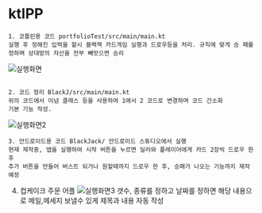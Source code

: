 # ktlPP
```
1. 코틀린용 코드 portfolioTest/src/main/main.kt
실행 후 정해진 입력을 할시 블랙잭 카드게임 실행과 드로우등을 처리. 규칙에 맞게 승 패를 정하며 상대방의 자산을 전부 빼앗으면 승리
```
![실행화면](https://github.com/elcrity/ktlPP/blob/main/portfolioTest/%EC%8B%A4%ED%96%89%ED%99%94%EB%A9%B4.jpg)
```

2. 코드 정리 BlackJ/src/main/main.kt
위의 코드에서 이넘 클래스 등을 사용하여 1에서 2 코드로 변경하며 코드 간소화
기본 기능 작성.

```
![실행화면2](https://github.com/elcrity/ktlPP/blob/main/BlackJ/%EC%8B%A4%ED%96%89%ED%99%94%EB%A9%B42%EB%B3%80%EA%B2%BD.jpg)

```
3. 안드로이드용 코드 BlackJack/ 안드로이드 스튜디오에서 실행
현재 제작중, 앱을 실행하여 시작 버튼을 누르면 딜러와 플레이어에게 카드 2장씩 드로우 한 후
추가 버튼을 만들어 버스트 되거나 원할때까지 드로우 한 후, 승패가 나오는 기능까지 제작 예정
```

4. 컵케이크 주문 어플
![실행화면3](https://github.com/elcrity/ktlPP/blob/main/CupCakeAddFunction/1.jpg)
갯수, 종류를 정하고 날짜를 정하면 해당 내용으로 메일,메세지 보낼수 있게 제목과 내용 자동 작성
